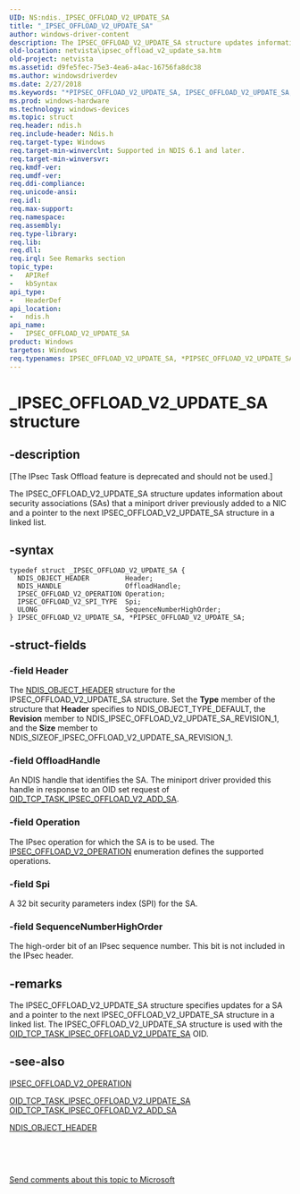 ```yaml
---
UID: NS:ndis._IPSEC_OFFLOAD_V2_UPDATE_SA
title: "_IPSEC_OFFLOAD_V2_UPDATE_SA"
author: windows-driver-content
description: The IPSEC_OFFLOAD_V2_UPDATE_SA structure updates information about security associations (SAs) that a miniport driver previously added to a NIC and a pointer to the next IPSEC_OFFLOAD_V2_UPDATE_SA structure in a linked list.
old-location: netvista\ipsec_offload_v2_update_sa.htm
old-project: netvista
ms.assetid: d9fe5fec-75e3-4ea6-a4ac-16756fa8dc38
ms.author: windowsdriverdev
ms.date: 2/27/2018
ms.keywords: "*PIPSEC_OFFLOAD_V2_UPDATE_SA, IPSEC_OFFLOAD_V2_UPDATE_SA, IPSEC_OFFLOAD_V2_UPDATE_SA structure [Network Drivers Starting with Windows Vista], PIPSEC_OFFLOAD_V2_UPDATE_SA, PIPSEC_OFFLOAD_V2_UPDATE_SA structure pointer [Network Drivers Starting with Windows Vista], _IPSEC_OFFLOAD_V2_UPDATE_SA, ndis/IPSEC_OFFLOAD_V2_UPDATE_SA, ndis/PIPSEC_OFFLOAD_V2_UPDATE_SA, netvista.ipsec_offload_v2_update_sa, task_offload_IPsecv2_ref_2a34fbb7-fa5d-49f3-844c-c5e8df229a54.xml"
ms.prod: windows-hardware
ms.technology: windows-devices
ms.topic: struct
req.header: ndis.h
req.include-header: Ndis.h
req.target-type: Windows
req.target-min-winverclnt: Supported in NDIS 6.1 and later.
req.target-min-winversvr: 
req.kmdf-ver: 
req.umdf-ver: 
req.ddi-compliance: 
req.unicode-ansi: 
req.idl: 
req.max-support: 
req.namespace: 
req.assembly: 
req.type-library: 
req.lib: 
req.dll: 
req.irql: See Remarks section
topic_type:
-	APIRef
-	kbSyntax
api_type:
-	HeaderDef
api_location:
-	ndis.h
api_name:
-	IPSEC_OFFLOAD_V2_UPDATE_SA
product: Windows
targetos: Windows
req.typenames: IPSEC_OFFLOAD_V2_UPDATE_SA, *PIPSEC_OFFLOAD_V2_UPDATE_SA
---
```


# _IPSEC_OFFLOAD_V2_UPDATE_SA structure


## -description


<p class="CCE_Message">[The IPsec Task Offload feature is deprecated and should not be used.]

The IPSEC_OFFLOAD_V2_UPDATE_SA structure updates information about security associations (SAs) that a
  miniport driver previously added to a NIC and a pointer to the next IPSEC_OFFLOAD_V2_UPDATE_SA structure in
  a linked list.


## -syntax


````
typedef struct _IPSEC_OFFLOAD_V2_UPDATE_SA {
  NDIS_OBJECT_HEADER         Header;
  NDIS_HANDLE                OffloadHandle;
  IPSEC_OFFLOAD_V2_OPERATION Operation;
  IPSEC_OFFLOAD_V2_SPI_TYPE  Spi;
  ULONG                      SequenceNumberHighOrder;
} IPSEC_OFFLOAD_V2_UPDATE_SA, *PIPSEC_OFFLOAD_V2_UPDATE_SA;
````


## -struct-fields




### -field Header

The 
     <a href="..\ntddndis\ns-ntddndis-_ndis_object_header.md">NDIS_OBJECT_HEADER</a> structure for the
     IPSEC_OFFLOAD_V2_UPDATE_SA structure. Set the 
     <b>Type</b> member of the structure that 
     <b>Header</b> specifies to NDIS_OBJECT_TYPE_DEFAULT, the 
     <b>Revision</b> member to NDIS_IPSEC_OFFLOAD_V2_UPDATE_SA_REVISION_1, and the 
     <b>Size</b> member to NDIS_SIZEOF_IPSEC_OFFLOAD_V2_UPDATE_SA_REVISION_1.


### -field OffloadHandle

An NDIS handle that identifies the SA. The miniport driver provided this handle in response to an 
     OID set request of <a href="https://docs.microsoft.com/en-us/windows-hardware/drivers/network/oid-tcp-task-ipsec-offload-v2-add-sa">OID_TCP_TASK_IPSEC_OFFLOAD_V2_ADD_SA</a>.


### -field Operation

The IPsec operation for which the SA is to be used. The 
     <a href="..\ndis\ne-ndis-_ipsec_offload_v2_operation.md">
     IPSEC_OFFLOAD_V2_OPERATION</a> enumeration defines the supported operations.


### -field Spi

A 32 bit security parameters index (SPI) for the SA.


### -field SequenceNumberHighOrder

The high-order bit of an IPsec sequence number. This bit is not included in the IPsec
     header.


## -remarks



The IPSEC_OFFLOAD_V2_UPDATE_SA structure specifies updates for a SA and a pointer to the next
    IPSEC_OFFLOAD_V2_UPDATE_SA structure in a linked list. The IPSEC_OFFLOAD_V2_UPDATE_SA structure is used
    with the 
    <a href="https://docs.microsoft.com/en-us/windows-hardware/drivers/network/oid-tcp-task-ipsec-offload-v2-update-sa">
    OID_TCP_TASK_IPSEC_OFFLOAD_V2_UPDATE_SA</a> OID.




## -see-also

<a href="..\ndis\ne-ndis-_ipsec_offload_v2_operation.md">IPSEC_OFFLOAD_V2_OPERATION</a>



<a href="https://docs.microsoft.com/en-us/windows-hardware/drivers/network/oid-tcp-task-ipsec-offload-v2-update-sa">
   OID_TCP_TASK_IPSEC_OFFLOAD_V2_UPDATE_SA</a>



<a href="https://docs.microsoft.com/en-us/windows-hardware/drivers/network/oid-tcp-task-ipsec-offload-v2-add-sa">
   OID_TCP_TASK_IPSEC_OFFLOAD_V2_ADD_SA</a>



<a href="..\ntddndis\ns-ntddndis-_ndis_object_header.md">NDIS_OBJECT_HEADER</a>



 

 

<a href="mailto:wsddocfb@microsoft.com?subject=Documentation%20feedback [netvista\netvista]:%20IPSEC_OFFLOAD_V2_UPDATE_SA structure%20 RELEASE:%20(2/27/2018)&amp;body=%0A%0APRIVACY STATEMENT%0A%0AWe use your feedback to improve the documentation. We don't use your email address for any other purpose, and we'll remove your email address from our system after the issue that you're reporting is fixed. While we're working to fix this issue, we might send you an email message to ask for more info. Later, we might also send you an email message to let you know that we've addressed your feedback.%0A%0AFor more info about Microsoft's privacy policy, see http://privacy.microsoft.com/en-us/default.aspx." title="Send comments about this topic to Microsoft">Send comments about this topic to Microsoft</a>

